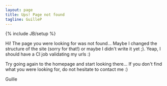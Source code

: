 ```yaml
---
layout: page
title: Ups! Page not found
tagline: GuilleP
---
```

{% include JB/setup %}

Hi! The page you were looking for was not found... Maybe I changed the structure of the site (sorry for that!) or maybe I didn't write it yet ;). Yeap, I should have a CI job validating my urls :)

Try going again to the homepage and start looking there... If you don't find what you were looking for, do not hesitate to contact me :)

Guille